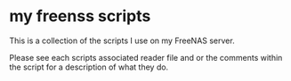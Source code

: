 # my freenss scripts
This is a collection of the scripts I use on my FreeNAS server. 

Please see each scripts associated reader file and or the comments within the script for a description of what they do. 
